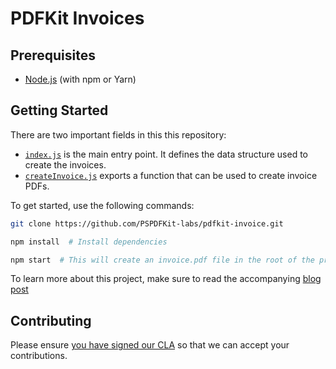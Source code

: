 # PDFKit Invoices

## Prerequisites

- [Node.js](http://nodejs.org/) (with npm or Yarn)

## Getting Started

There are two important fields in this this repository:

- [`index.js`](index.js) is the main entry point. It defines the data structure used to create the invoices.
- [`createInvoice.js`](createInvoice.js) exports a function that can be used to create invoice PDFs.

To get started, use the following commands:

```bash
git clone https://github.com/PSPDFKit-labs/pdfkit-invoice.git

npm install  # Install dependencies

npm start  # This will create an invoice.pdf file in the root of the project.
```

To learn more about this project, make sure to read the accompanying [blog post](https://pspdfkit.com/blog/2019/generate-invoices-pdfkit-node)

## Contributing

Please ensure
[you have signed our CLA](https://pspdfkit.com/guides/web/current/miscellaneous/contributing/) so that we can
accept your contributions.
